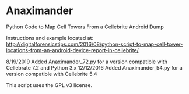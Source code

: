 # Anaximander
Python Code to Map Cell Towers From a Cellebrite Android Dump

Instructions and example located at:
http://digitalforensicstips.com/2016/08/python-script-to-map-cell-tower-locations-from-an-android-device-report-in-cellebrite/

8/19/2019  Added Anaximander_72.py for a version compatible with Cellebrate 7.2 and Python 3.x
12/12/2016 Added Anaximander_54.py for a version compatible with Cellebrite 5.4

This script uses the GPL v3 license.
